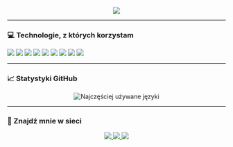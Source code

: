 <p align="center">
  <img src="https://readme-typing-svg.herokuapp.com?font=Fira+Code&size=22&pause=1000&color=36BCF7&center=true&vCenter=true&width=435&lines=Hej%2C+jestem+Krzysztof+%F0%9F%91%8B;Full+Stack+Web+Developer;Zawsze+gotowy+na+nowe+projekty!">
</p>

---

### 💻 Technologie, z których korzystam

<p>
  <img src="https://img.shields.io/badge/HTML5-E34F26?style=for-the-badge&logo=html5&logoColor=white"/>
  <img src="https://img.shields.io/badge/CSS3-1572B6?style=for-the-badge&logo=css3&logoColor=white"/>
  <img src="https://img.shields.io/badge/JavaScript-F7DF1E?style=for-the-badge&logo=javascript&logoColor=black"/>
  <img src="https://img.shields.io/badge/TypeScript-3178C6?style=for-the-badge&logo=typescript&logoColor=white"/>
  <img src="https://img.shields.io/badge/React-20232A?style=for-the-badge&logo=react&logoColor=61DAFB"/>
  <img src="https://img.shields.io/badge/Laravel-FF2D20?style=for-the-badge&logo=laravel&logoColor=white"/>
  <img src="https://img.shields.io/badge/Node.js-339933?style=for-the-badge&logo=nodedotjs&logoColor=white"/>
  <img src="https://img.shields.io/badge/MongoDB-47A248?style=for-the-badge&logo=mongodb&logoColor=white"/>
  <img src="https://img.shields.io/badge/MariaDB-003545?style=for-the-badge&logo=mariadb&logoColor=white"/>
</p>

---

### 📈 Statystyki GitHub

<p align="center">
  <img src="https://github-readme-stats.vercel.app/api/top-langs/?username=Cris281172&layout=compact&langs_count=8&theme=github_dark" alt="Najczęściej używane języki" />
</p>

---

### 🔗 Znajdź mnie w sieci

<p align="center">
  <a href="https://www.linkedin.com/in/krzysztof-juczynski" target="_blank">
    <img src="https://img.shields.io/badge/LinkedIn-Krzysztof%20Juczyński-blue?logo=linkedin&style=for-the-badge" />
  </a>
  <a href="mailto:twoj@email.pl">
    <img src="https://img.shields.io/badge/E--mail-Napisz%20do%20mnie-green?style=for-the-badge&logo=gmail" />
  </a>
  <a href="https://twojastrona.pl" target="_blank">
    <img src="https://img.shields.io/badge/Portfolio-Strona%20internetowa-critical?style=for-the-badge&logo=firefox" />
  </a>
</p>
